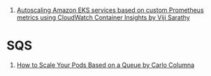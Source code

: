 
1. [Autoscaling Amazon EKS services based on custom Prometheus metrics using CloudWatch Container Insights by Viji Sarathy](https://aws.amazon.com/blogs/containers/autoscaling-amazon-eks-services-based-on-custom-prometheus-metrics-using-cloudwatch-container-insights/)

# SQS

1. [How to Scale Your Pods Based on a Queue by Carlo Columna](https://medium.com/@carlocolumna/keda-in-amazon-eks-part-2-scale-based-on-aws-sqs-queue-1dbd13fa5384)